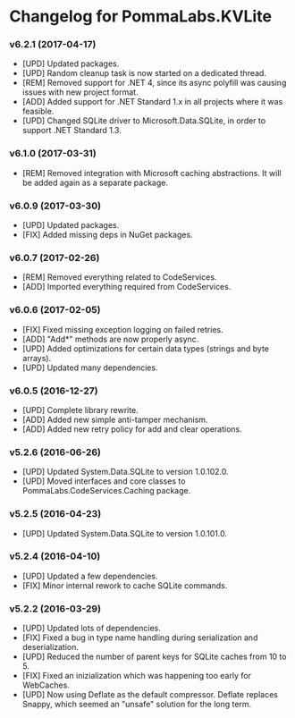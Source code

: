 # Changelog for PommaLabs.KVLite #

### v6.2.1 (2017-04-17) ###

* [UPD] Updated packages.
* [UPD] Random cleanup task is now started on a dedicated thread. 
* [REM] Removed support for .NET 4, since its async polyfill was causing issues with new project format.
* [ADD] Added support for .NET Standard 1.x in all projects where it was feasible.
* [UPD] Changed SQLite driver to Microsoft.Data.SQLite, in order to support .NET Standard 1.3.

### v6.1.0 (2017-03-31) ###

* [REM] Removed integration with Microsoft caching abstractions. It will be added again as a separate package. 

### v6.0.9 (2017-03-30) ###

* [UPD] Updated packages.
* [FIX] Added missing deps in NuGet packages.

### v6.0.7 (2017-02-26) ###

* [REM] Removed everything related to CodeServices.
* [ADD] Imported everything required from CodeServices.

### v6.0.6 (2017-02-05) ###

* [FIX] Fixed missing exception logging on failed retries.
* [ADD] "Add*" methods are now properly async.
* [UPD] Added optimizations for certain data types (strings and byte arrays).
* [UPD] Updated many dependencies.

### v6.0.5 (2016-12-27) ###

* [UPD] Complete library rewrite.
* [ADD] Added new simple anti-tamper mechanism.
* [ADD] Added new retry policy for add and clear operations.

### v5.2.6 (2016-06-26) ###

* [UPD] Updated System.Data.SQLite to version 1.0.102.0.
* [UPD] Moved interfaces and core classes to PommaLabs.CodeServices.Caching package.

### v5.2.5 (2016-04-23) ###

* [UPD] Updated System.Data.SQLite to version 1.0.101.0.

### v5.2.4 (2016-04-10) ###

* [UPD] Updated a few dependencies.
* [FIX] Minor internal rework to cache SQLite commands.

### v5.2.2 (2016-03-29) ###

* [UPD] Updated lots of dependencies.
* [FIX] Fixed a bug in type name handling during serialization and deserialization.
* [UPD] Reduced the number of parent keys for SQLite caches from 10 to 5.
* [FIX] Fixed an inizialization which was happening too early for WebCaches.
* [UPD] Now using Deflate as the default compressor. Deflate replaces Snappy, which seemed an "unsafe" solution for the long term.
